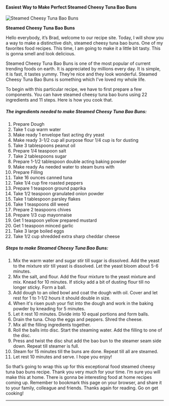             

#### Easiest Way to Make Perfect Steamed Cheesy Tuna Bao Buns

![Steamed Cheesy Tuna Bao Buns](https://img-global.cpcdn.com/recipes/865fa98a1c8e15de/751x532cq70/steamed-cheesy-tuna-bao-buns-recipe-main-photo.jpg)

**Steamed Cheesy Tuna Bao Buns**

Hello everybody, it’s Brad, welcome to our recipe site. Today, I will show you a way to make a distinctive dish, steamed cheesy tuna bao buns. One of my favorites food recipes. This time, I am going to make it a little bit tasty. This is gonna smell and look delicious.

Steamed Cheesy Tuna Bao Buns is one of the most popular of current trending foods on earth. It is appreciated by millions every day. It is simple, it is fast, it tastes yummy. They’re nice and they look wonderful. Steamed Cheesy Tuna Bao Buns is something which I’ve loved my whole life.

To begin with this particular recipe, we have to first prepare a few components. You can have steamed cheesy tuna bao buns using 22 ingredients and 11 steps. Here is how you cook that.

##### The ingredients needed to make Steamed Cheesy Tuna Bao Buns:

1.  Prepare Dough
2.  Take 1 cup warm water
3.  Make ready 1 envelope fast acting dry yeast
4.  Make ready 3-1/2 cup all purpose flour 1/4 cup is for dusting
5.  Take 3 tablespoons peanut oil
6.  Prepare 1/4 teaspoon salt
7.  Take 2 tablespoons sugar
8.  Prepare 1-1/2 tablespoon double acting baking powder
9.  Make ready As needed water to steam buns with
10.  Prepare Filling
11.  Take 16 ounces canned tuna
12.  Take 1/4 cup fire roasted peppers
13.  Prepare 1 teaspoon ground paprika
14.  Take 1/2 teaspoon granulated onion powder
15.  Take 1 tablespoon parsley flakes
16.  Take 1 teaspoons dill weed
17.  Prepare 2 teaspoons chives
18.  Prepare 1/3 cup mayonnaise
19.  Get 1 teaspoon yellow prepared mustard
20.  Get 1 teaspoon minced garlic
21.  Take 3 large boiled eggs
22.  Take 1/2 cup shredded extra sharp cheddar cheese

##### Steps to make Steamed Cheesy Tuna Bao Buns:

1.  Mix the warm water and sugar stir till sugar is dissolved. Add the yeast to the mixture stir till yeast is dissolved. Let the yeast bloom about 5-6 minutes.
2.  Mix the salt, and flour. Add the flour mixture to the yeast mixture and mix. Knead for 10 minutes. If sticky add a bit of dusting flour till no longer sticky. Form a ball.
3.  Add dough to an oiled bowl and coat the dough with oil. Cover and let rest for 1 to 1-1/2 hours it should double in size.
4.  When it's risen push your fist into the dough and work in the baking powder by kneading for 5 minutes.
5.  Let it rest 10 minutes. Divide into 10 equal portions and form balls.
6.  Drain the tuna. Chop the eggs and peppers. Shred the cheese.
7.  Mix all the filling ingredients together.
8.  Roll the balls into disc. Start the steaming water. Add the filling to one of the disc.
9.  Press and twist the disc shut add the bao bun to the steamer seam side down. Repeat till steamer is full.
10.  Steam for 15 minutes till the buns are done. Repeat till all are steamed.
11.  Let rest 10 minutes and serve. I hope you enjoy!

So that’s going to wrap this up for this exceptional food steamed cheesy tuna bao buns recipe. Thank you very much for your time. I’m sure you will make this at home. There is gonna be interesting food at home recipes coming up. Remember to bookmark this page on your browser, and share it to your family, colleague and friends. Thanks again for reading. Go on get cooking!

* * *